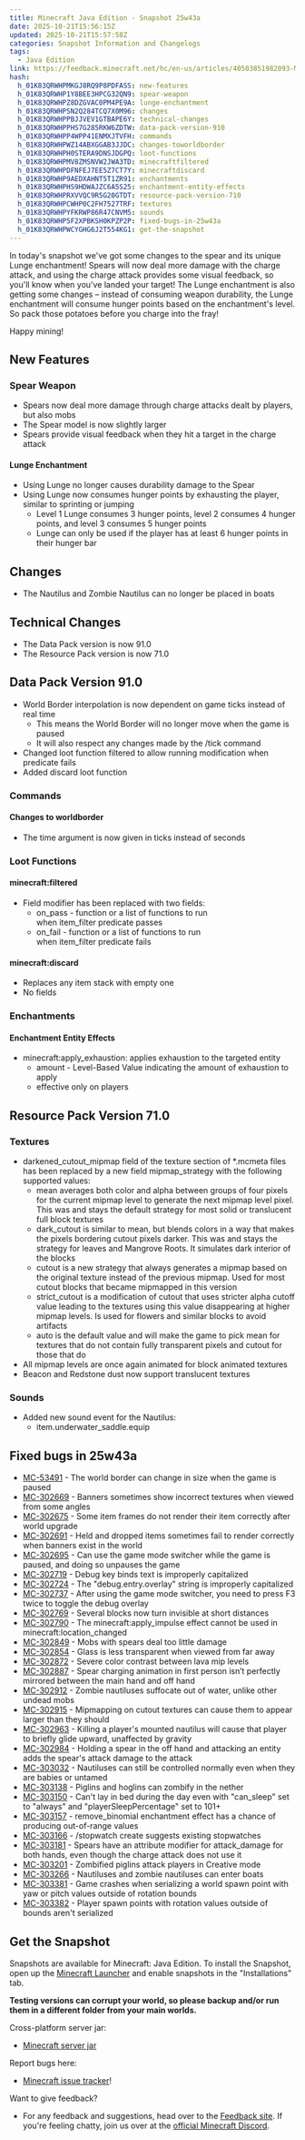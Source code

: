 ```yaml
---
title: Minecraft Java Edition - Snapshot 25w43a
date: 2025-10-21T15:56:15Z
updated: 2025-10-21T15:57:58Z
categories: Snapshot Information and Changelogs
tags:
  - Java Edition
link: https://feedback.minecraft.net/hc/en-us/articles/40503851982093-Minecraft-Java-Edition-Snapshot-25w43a
hash:
  h_01K83QRWHPMKGJ8RQ9P8PDFASS: new-features
  h_01K83QRWHP1Y8BEE3HPCG32QN9: spear-weapon
  h_01K83QRWHPZ8DZGVAC0PM4PE9A: lunge-enchantment
  h_01K83QRWHPSN2Q284TCQ7X0M96: changes
  h_01K83QRWHPPBJJVEV1GTBAPE6Y: technical-changes
  h_01K83QRWHPPHS7G285RKW6ZDTW: data-pack-version-910
  h_01K83QRWHPP4WPP41ENMXJTVFH: commands
  h_01K83QRWHPWZ14ABXGGAB3JJDC: changes-toworldborder
  h_01K83QRWHPH0STERA9DNSJDGPQ: loot-functions
  h_01K83QRWHPMV8ZMSNVW2JWA3TD: minecraftfiltered
  h_01K83QRWHPDFNFEJ7EE5Z7CT7Y: minecraftdiscard
  h_01K83QRWHP9AEDXAHNT5T1ZR91: enchantments
  h_01K83QRWHPHS9HDWAJZC6A5S25: enchantment-entity-effects
  h_01K83QRWHPRXVVQC9R5G20GTDT: resource-pack-version-710
  h_01K83QRWHPCWHP0C2FH7527TRF: textures
  h_01K83QRWHPYFKRWP86R47CNVM5: sounds
  h_01K83QRWHP5F2XPBKSH0KPZP2P: fixed-bugs-in-25w43a
  h_01K83QRWHPWCYGHG6J2T554KG1: get-the-snapshot
---
```


In today's snapshot we've got some changes to the spear and its unique Lunge enchantment! Spears will now deal more damage with the charge attack, and using the charge attack provides some visual feedback, so you'll know when you've landed your target! The Lunge enchantment is also getting some changes – instead of consuming weapon durability, the Lunge enchantment will consume hunger points based on the enchantment's level. So pack those potatoes before you charge into the fray!

Happy mining!

## New Features

### Spear Weapon

- Spears now deal more damage through charge attacks dealt by players, but also mobs
- The Spear model is now slightly larger
- Spears provide visual feedback when they hit a target in the charge attack

#### Lunge Enchantment

- Using Lunge no longer causes durability damage to the Spear
- Using Lunge now consumes hunger points by exhausting the player, similar to sprinting or jumping
  - Level 1 Lunge consumes 3 hunger points, level 2 consumes 4 hunger points, and level 3 consumes 5 hunger points
  - Lunge can only be used if the player has at least 6 hunger points in their hunger bar

## Changes

- The Nautilus and Zombie Nautilus can no longer be placed in boats

## Technical Changes

- The Data Pack version is now 91.0
- The Resource Pack version is now 71.0

## Data Pack Version 91.0

- World Border interpolation is now dependent on game ticks instead of real time
  - This means the World Border will no longer move when the game is paused
  - It will also respect any changes made by the /tick command
- Changed loot function filtered to allow running modification when predicate fails
- Added discard loot function

### Commands

#### Changes to worldborder

- The time argument is now given in ticks instead of seconds

### Loot Functions

#### minecraft:filtered

- Field modifier has been replaced with two fields:
  - on_pass - function or a list of functions to run when item_filter predicate passes
  - on_fail - function or a list of functions to run when item_filter predicate fails

#### minecraft:discard

- Replaces any item stack with empty one
- No fields

### Enchantments

#### Enchantment Entity Effects

- minecraft:apply_exhaustion: applies exhaustion to the targeted entity
  - amount - Level-Based Value indicating the amount of exhaustion to apply
  - effective only on players

## Resource Pack Version 71.0

### Textures

- darkened_cutout_mipmap field of the texture section of \*.mcmeta files has been replaced by a new field mipmap_strategy with the following supported values:
  - mean averages both color and alpha between groups of four pixels for the current mipmap level to generate the next mipmap level pixel. This was and stays the default strategy for most solid or translucent full block textures
  - dark_cutout is similar to mean, but blends colors in a way that makes the pixels bordering cutout pixels darker. This was and stays the strategy for leaves and Mangrove Roots. It simulates dark interior of the blocks
  - cutout is a new strategy that always generates a mipmap based on the original texture instead of the previous mipmap. Used for most cutout blocks that became mipmapped in this version
  - strict_cutout is a modification of cutout that uses stricter alpha cutoff value leading to the textures using this value disappearing at higher mipmap levels. Is used for flowers and similar blocks to avoid artifacts
  - auto is the default value and will make the game to pick mean for textures that do not contain fully transparent pixels and cutout for those that do
- All mipmap levels are once again animated for block animated textures
- Beacon and Redstone dust now support translucent textures

### Sounds

- Added new sound event for the Nautilus:
  - item.underwater_saddle.equip

## Fixed bugs in 25w43a

- [MC-53491](https://bugs.mojang.com/browse/MC-53491) - The world border can change in size when the game is paused
- [MC-302669](https://bugs.mojang.com/browse/MC-302669) - Banners sometimes show incorrect textures when viewed from some angles
- [MC-302675](https://bugs.mojang.com/browse/MC-302675) - Some item frames do not render their item correctly after world upgrade
- [MC-302691](https://bugs.mojang.com/browse/MC-302691) - Held and dropped items sometimes fail to render correctly when banners exist in the world
- [MC-302695](https://bugs.mojang.com/browse/MC-302695) - Can use the game mode switcher while the game is paused, and doing so unpauses the game
- [MC-302719](https://bugs.mojang.com/browse/MC-302719) - Debug key binds text is improperly capitalized
- [MC-302724](https://bugs.mojang.com/browse/MC-302724) - The "debug.entry.overlay" string is improperly capitalized
- [MC-302737](https://bugs.mojang.com/browse/MC-302737) - After using the game mode switcher, you need to press F3 twice to toggle the debug overlay
- [MC-302769](https://bugs.mojang.com/browse/MC-302769) - Several blocks now turn invisible at short distances
- [MC-302790](https://bugs.mojang.com/browse/MC-302790) - The minecraft:apply_impulse effect cannot be used in minecraft:location_changed
- [MC-302849](https://bugs.mojang.com/browse/MC-302849) - Mobs with spears deal too little damage
- [MC-302854](https://bugs.mojang.com/browse/MC-302854) - Glass is less transparent when viewed from far away
- [MC-302872](https://bugs.mojang.com/browse/MC-302872) - Severe color contrast between lava mip levels
- [MC-302887](https://bugs.mojang.com/browse/MC-302887) - Spear charging animation in first person isn’t perfectly mirrored between the main hand and off hand
- [MC-302912](https://bugs.mojang.com/browse/MC-302912) - Zombie nautiluses suffocate out of water, unlike other undead mobs
- [MC-302915](https://bugs.mojang.com/browse/MC-302915) - Mipmapping on cutout textures can cause them to appear larger than they should
- [MC-302963](https://bugs.mojang.com/browse/MC-302963) - Killing a player's mounted nautilus will cause that player to briefly glide upward, unaffected by gravity
- [MC-302984](https://bugs.mojang.com/browse/MC-302984) - Holding a spear in the off hand and attacking an entity adds the spear's attack damage to the attack
- [MC-303032](https://bugs.mojang.com/browse/MC-303032) - Nautiluses can still be controlled normally even when they are babies or untamed
- [MC-303138](https://bugs.mojang.com/browse/MC-303138) - Piglins and hoglins can zombify in the nether
- [MC-303150](https://bugs.mojang.com/browse/MC-303150) - Can't lay in bed during the day even with "can_sleep" set to "always" and "playerSleepPercentage" set to 101+
- [MC-303157](https://bugs.mojang.com/browse/MC-303157) - remove_binomial enchantment effect has a chance of producing out-of-range values
- [MC-303166](https://bugs.mojang.com/browse/MC-303166) - /stopwatch create suggests existing stopwatches
- [MC-303181](https://bugs.mojang.com/browse/MC-303181) - Spears have an attribute modifier for attack_damage for both hands, even though the charge attack does not use it
- [MC-303201](https://bugs.mojang.com/browse/MC-303201) - Zombified piglins attack players in Creative mode
- [MC-303266](https://bugs.mojang.com/browse/MC-303266) - Nautiluses and zombie nautiluses can enter boats
- [MC-303381](https://bugs.mojang.com/browse/MC-303381) - Game crashes when serializing a world spawn point with yaw or pitch values outside of rotation bounds
- [MC-303382](https://bugs.mojang.com/browse/MC-303382) - Player spawn points with rotation values outside of bounds aren't serialized

## Get the Snapshot

Snapshots are available for Minecraft: Java Edition. To install the Snapshot, open up the [Minecraft Launcher](https://www.minecraft.net/content/minecraft-net/language-masters/download) and enable snapshots in the "Installations" tab.

**Testing versions can corrupt your world, so please backup and/or run them in a different folder from your main worlds.**

Cross-platform server jar:

- [Minecraft server jar](https://piston-data.mojang.com/v1/objects/dac322a1091905430e2a6ade129a4915552455d0/server.jar)

Report bugs here:

- [Minecraft issue tracker](https://bugs.mojang.com/projects/MC/summary)!

Want to give feedback?

- For any feedback and suggestions, head over to the [Feedback site](https://feedback.minecraft.net/). If you're feeling chatty, join us over at the [official Minecraft Discord](https://discordapp.com/invite/minecraft).
